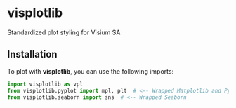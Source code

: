 # visplotlib

Standardized plot styling for Visium SA

## Installation

To plot with **visplotlib**, you can use the following imports:

```python
import visplotlib as vpl
from visplotlib.pyplot import mpl, plt  # <-- Wrapped Matplotlib and Pyplot
from visplotlib.seaborn import sns  # <-- Wrapped Seaborn
```
